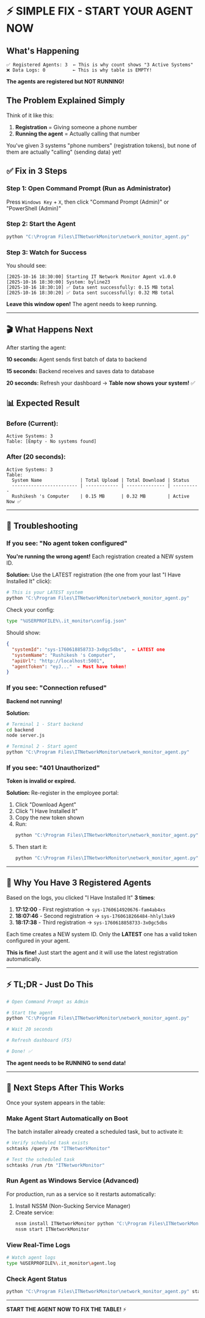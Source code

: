 # ⚡ SIMPLE FIX - START YOUR AGENT NOW

## What's Happening

```
✅ Registered Agents: 3  ← This is why count shows "3 Active Systems"
❌ Data Logs: 0          ← This is why table is EMPTY!
```

**The agents are registered but NOT RUNNING!**

## The Problem Explained Simply

Think of it like this:

1. **Registration** = Giving someone a phone number
2. **Running the agent** = Actually calling that number

You've given 3 systems "phone numbers" (registration tokens), but none of them are actually "calling" (sending data) yet!

## ✅ Fix in 3 Steps

### Step 1: Open Command Prompt (Run as Administrator)

Press `Windows Key` + `X`, then click "Command Prompt (Admin)" or "PowerShell (Admin)"

### Step 2: Start the Agent

```bash
python "C:\Program Files\ITNetworkMonitor\network_monitor_agent.py"
```

### Step 3: Watch for Success

You should see:
```
[2025-10-16 18:30:00] Starting IT Network Monitor Agent v1.0.0
[2025-10-16 18:30:00] System: byline23
[2025-10-16 18:30:10] ✅ Data sent successfully: 0.15 MB total
[2025-10-16 18:30:20] ✅ Data sent successfully: 0.32 MB total
```

**Leave this window open!** The agent needs to keep running.

---

## 🎬 What Happens Next

After starting the agent:

**10 seconds:** Agent sends first batch of data to backend

**15 seconds:** Backend receives and saves data to database

**20 seconds:** Refresh your dashboard → **Table now shows your system!** ✅

## 📊 Expected Result

### Before (Current):
```
Active Systems: 3
Table: [Empty - No systems found]
```

### After (20 seconds):
```
Active Systems: 3
Table:
  System Name              | Total Upload | Total Download | Status
  ------------------------ | ------------ | -------------- | ----------
  Rushikesh 's Computer    | 0.15 MB      | 0.32 MB        | Active Now ✅
```

---

## 🐛 Troubleshooting

### If you see: "No agent token configured"

**You're running the wrong agent!** Each registration created a NEW system ID.

**Solution:** Use the LATEST registration (the one from your last "I Have Installed It" click):

```bash
# This is your LATEST system
python "C:\Program Files\ITNetworkMonitor\network_monitor_agent.py"
```

Check your config:
```bash
type "%USERPROFILE%\.it_monitor\config.json"
```

Should show:
```json
{
  "systemId": "sys-1760618858733-3x0gc5dbs",  ← LATEST one
  "systemName": "Rushikesh 's Computer",
  "apiUrl": "http://localhost:5001",
  "agentToken": "eyJ..."  ← Must have token!
}
```

### If you see: "Connection refused"

**Backend not running!**

**Solution:**
```bash
# Terminal 1 - Start backend
cd backend
node server.js

# Terminal 2 - Start agent
python "C:\Program Files\ITNetworkMonitor\network_monitor_agent.py"
```

### If you see: "401 Unauthorized"

**Token is invalid or expired.**

**Solution:** Re-register in the employee portal:
1. Click "Download Agent"
2. Click "I Have Installed It"
3. Copy the new token shown
4. Run:
   ```bash
   python "C:\Program Files\ITNetworkMonitor\network_monitor_agent.py" register NEW_TOKEN_HERE
   ```
5. Then start it:
   ```bash
   python "C:\Program Files\ITNetworkMonitor\network_monitor_agent.py"
   ```

---

## 🎯 Why You Have 3 Registered Agents

Based on the logs, you clicked "I Have Installed It" **3 times**:

1. **17:12:00** - First registration → `sys-1760614920676-fam4ab4xs`
2. **18:07:46** - Second registration → `sys-1760618266484-hhlyl3ak9`
3. **18:17:38** - Third registration → `sys-1760618858733-3x0gc5dbs`

Each time creates a NEW system ID. Only the **LATEST** one has a valid token configured in your agent.

**This is fine!** Just start the agent and it will use the latest registration automatically.

---

## ⚡ TL;DR - Just Do This

```bash
# Open Command Prompt as Admin

# Start the agent
python "C:\Program Files\ITNetworkMonitor\network_monitor_agent.py"

# Wait 20 seconds

# Refresh dashboard (F5)

# Done! ✅
```

**The agent needs to be RUNNING to send data!**

---

## 📝 Next Steps After This Works

Once your system appears in the table:

### Make Agent Start Automatically on Boot

The batch installer already created a scheduled task, but to activate it:

```bash
# Verify scheduled task exists
schtasks /query /tn "ITNetworkMonitor"

# Test the scheduled task
schtasks /run /tn "ITNetworkMonitor"
```

### Run Agent as Windows Service (Advanced)

For production, run as a service so it restarts automatically:

1. Install NSSM (Non-Sucking Service Manager)
2. Create service:
   ```bash
   nssm install ITNetworkMonitor python "C:\Program Files\ITNetworkMonitor\network_monitor_agent.py"
   nssm start ITNetworkMonitor
   ```

### View Real-Time Logs

```bash
# Watch agent logs
type %USERPROFILE%\.it_monitor\agent.log
```

### Check Agent Status

```bash
python "C:\Program Files\ITNetworkMonitor\network_monitor_agent.py" status
```

---

**START THE AGENT NOW TO FIX THE TABLE!** ⚡

